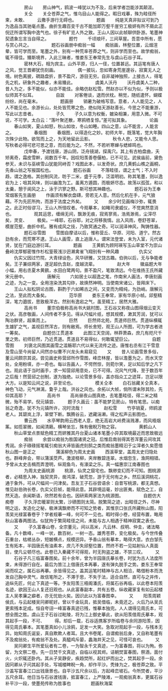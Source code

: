 <!-- { "loadSidebar": true } -->
　　
　　房山
　　房山神气，鸥波一峰犹以为不及，后来学者岂能涉其颠涯。
　　
　　关仝
　　关仝苍莽之气，惟乌目山人能得之。暇日戏摹，殊为畦径所束，未敢、
　　云撒手游行无碍也。
　　
　　题画
　　纯是天真非拟议可到乃为逸品当其驰毫点墨。曲折生趣百变千古不能加即万壑千崖穷工极妍有所不屑此正倪迂所谓写胸中逸气也。徐子有旷览人外之致。王山人因以此帧聊供卧游。笔墨神契遗象忘言当自得之。
　　
　　题竹
　　千顷琅玕，三间草屋。吾意中所有，愿与赏心共之。
　　
　　题石谷画册中痴翁一幅
　　痴翁画，林壑位置，云烟渲晕，皆可学而至。笔墨之外，别有一种荒率苍莽之气，则非学而至也。故学痴翁，辄不得佳。臻斯境界，入此三昧者，惟娄东王奉常先生与虞山石谷子耳。
　　
　　密林大石，相为宾主。山外平原，归人一径，位置甚远。其运笔有唐人之风，觉王晋卿犹伤刻画。
　　
　　偶一披玩，忽如寄身荒崖邃谷，寂寞无人之境。树色离披，磵路盘折，景不盈尺，游目无穷。自非凝神独照，上接古人，得笔先之机，研象外之趣者，未易臻此。
　　
　　虞美人沃丹
　　沃丹虞美人二种，昔人为之，多不能似，似亦不能佳。余略仿赵松雪。然赵亦以不似为似，予则以极似师其不似耳。
　　
　　自跋
　　对客倦谈，退而伏枕。稍觉，随纸遣怀。蝴蝶纷纷，尚在毫末。
　　
　　题画册
　　销暑为破格写意。意者，人人能见之，人人不能见也。余游长山，处处皆荒寒之色，绝似陆天游赵善长。今思之不能重游，写此以志昔者。
　　
　　子久
　　子久以意为权衡，皴染相兼，用意入微。不可说，不可学。太白云：“落叶聚还散，寒鸦栖复惊。”差可拟其象。
　　
　　论画
　　春山如笑，夏山如怒，秋山如妆，冬山如睡。四山之意，山不能言，人能言之。
　　
　　春烟图
　　春烟图，以得造化之妙。初师大年，既落笔，觉大年胸次殊少此物。欲驾而上之，为天地留此云影。
　　
　　秋令人悲，又能令人思。写秋者必得可悲可思之意，而后能为之。不然，不若听寒蝉与蟋蟀鸣也。
　　
　　戊申春，予渡钱唐，游山阴，泛舟镜湖，探禹穴。其上有古柏盘曲，夭矫离奇，霜皮雪幹，阅数百千年。因叹阳羡善卷偃柏，已不可见。武侯庙前，黛色参天，未识与巫峡雪山犹能同峙否？戏图此本，以发奇状。庶几黄鹤山樵之画桐，先香山翁之写报国松也。
　　
　　题石谷画
　　不落畦径，谓之士气；不入时趋，谓之逸格。其创制风流，昉于二米，盛于元季，泛滥明初。称其笔墨，则以逸宕为上；咀其风味，则以幽澹为工。虽离方遁圆，而极妍尽态。故荡以孤弦，和以太羹，憩于阆风之上，泳于泬寥之野。斯可想其神趣也。
　　
　　题石谷为王奉常烟客先生画册
　　作画须有解衣盘礴，旁若无人意。然后化机在手，元气狼藉。不为先匠所拘，而游于法度之外矣。
　　又
　　余少时见画梅沙弥，辄畏之。此正时俗谬习，王山人所怪叹者。今观摹本，如睹司隶威仪，不觉爽然意消也。
　　
　　观其运思，缠绵无间，飘渺无痕，寂焉寥焉，浩焉渺焉，尘滓尽矣，灵变、
　　极矣。一峰耶，石谷耶，对之将移我情。出入风雨，卷舒苍翠，模崖范壑，曲折中机。雅有成风之技，乃致冥通之奇。可以润泽神风，陶铸性器。
　　
　　题石谷雪图
　　雪图自摩诘以后，惟称营丘、华原、河阳、道宁。然古劲有余，而荒寒不逮。王山人画雪，直上追唐人。谓宋法登堂，未为入室，元代诸贤，犹在门庭边游衍耳。
　　
　　题画
　　王黄鹤为顾阿瑛写玉山草堂不为崇山叠岭沈厚郁密惟作杉松篁筱浅沙迥濑禽雀飞翔别有一种风趣
　　
　　仇实父
　　仇实父因过竹院，大青绿设色，风华研雅，又饶古趣。伯驹以后，无与争能者矣。王子兼综两家，遂足超仇含赵，度越流辈。
　　
　　赵大年
　　徽庙题大年小幅，用右丞夏木黄鹂，水田白鹭两句。景不盈尺，笔致清远。今在维扬王氏所藏宋元册中。
　　
　　唐解元
　　六如居士以超逸之笔，作南宋人画法，李唐刻画之迹，为之一变。全用渲染洗其勾砟，故焕然神明。当使南宋诸公，皆拜床下。
　　王山人拟松阴论古图，斟酌于六如晞古之间，又变而为精纯，为劲峭。唐解元之法，至此而大备矣。
　　
　　范华原
　　娄东王奉常，家有华原小帧。邱壑精深，笔力遒拔，思致极浑古。然别有逸宕之气，虽至精工，居然大雅。
　　
　　高尚书
　　董宗伯极称高尚书大姚村图，王石谷又称夜山图得烟云变灭之状。高彦敬画，人间传者不多见。得从尺幅片纸，想其规模，漱其芳润，犹可以陶冶群贤，超乘而上。
　　
　　巨然
　　巨然师北苑，贯道师巨然。贯道纵横辄生雄犷之气，盖视巨然浑古，则有敝焉。师长舍短，观王山人所图，可为学古者进一筹矣。
　　
　　自题仿江贯道本
　　此图江天空阔，林莽萧森，庶几有咫尺千里之势。初师巨然，乃近贯道。贯道且不易得似，何敢辄望巨公。
　　
　　自题雪图
　　刘褒北风图其画雪之滥觞耶六代以来无流传之迹。唐惟右丞有江干雪意及雪山至今尚留人间然亦似曹不兴龙头未易窥见
　　又
　　昔人论画雪景多俗，董云间颇宗其说。尝见画史称营邱所作雪图，峰峦林屋，皆以澹墨为之，而水天空处，全用粉填，亦一奇也。每以告画人，不愕然惊，则菀尔笑，足以知后学之凡下也。观此语于当时画手，求一知营邱用意处，已不可得。况风气代降，至于数百年之后哉！然营邱之创制，遂为独绝。以论雪景多俗，盖亦指众工之迹耳，岂足以限大方。以是知云间之说，非至论也。
　　
　　模关仝本
　　白石翁藏关仝真本，神色飞动，元气淋漓，敻乎上哉。洪谷之风也。余拓以大帧，倘所谓未陟其险，先仰其高耶？
　　
　　高尚书
　　高尚昼夜山图真绝，去笔墨畦径，得二米之精微，殆不易学。倪元镇尝、
　　题子久画云：虽不能梦见房山，特有笔思。以痴翁之奇逸，犹不为元镇所许，况时流哉！
　　
　　赵松雪
　　竹亭销夏，师鸥波老人。其碧岚上浮，翠壁下断。飘腾谷云，遮藏湍濑。得之松声云影图也。
　　
　　曹云西
　　水亭琴韵用云西老人意，绝无高岩大岭费湍溅瀑，而风梧烟筿。如揽翠微，如闻清籁。横琴坐忘，殊有傲睨万物之容。
　　
　　黄鹤山人
　　秋山草堂点景赋色精工而妍雅其丹台夏山诸本笔墨小异其取境最近而思致极远
　　
　　痴翁
　　余尝以痴翁为胜国诸贤之冠。后惟启南翁得其苍浑董云间攻其秀润。余子碌碌摇笔辄引痴翁大谛皆画虎刻鹄之类而痴翁墨精汩于尘滓者久矣愿借秋山图一是正之
　　
　　蒲溪柳色为周太史画
　　西溪草堂，盖周太史归隐处也。群峰奔会，带以蒲溪茭芦。激波柽柳，夹岸散碧连翠。水烟忽生，渔网相错。予曾从太史击楫而弄澄明，纵观鱼鸟，有濠梁之乐。真一幅惠崇江南春图也
　　
　　为周太史画桃源
　　桃源，仙灵之窟宅也。飘缈变幻而不可知。图桃源者，必精思入神，独契灵异，凿鸿濛，破荒忽，游于无何有之乡。然后溪洞桃花，通于象外，可从尺幅间一问津矣。吾友王子石谷尝语余：自昔写桃源，都无真想。惟见赵伯驹长卷，仇实父巨帧，能得此意。其辟境运毫，妙出匪夷，赋色之工，自然天造。余闻斯语，欣然若有会也。因研索两家法为桃源图。
　　
　　自题仿大痴卷
　　子久浮峦暖翠则太繁，沙碛图则太简。脱繁简之迹，出畦径之外，尽神明之运，发造化之秘，极淋漓飘缈而不可知之势者，其惟京口张氏所藏秋山图，阳羡吴光禄富春卷乎？学者规摹一峰，何可不一见也。暇时得小卷，经营布置，略用秋山富春两图法。似犹拘于繁简畦径之间，未能与古人相遇于精神寂寞之表也。
　　又
　　子久富春山卷，全宗董元，间以高米，凡云林、叔明、仲圭，诸法略备。凡十数峰，一峰一状，数百树，一树一态。雄秀苍莽，变化极矣。与今世传叠石重台，枯槎丛杂，短皴横点，规模迥异。予香山翁有摹本，略得大意。衣白邹先生有拓本，半园唐氏有油素本，庶几不失邱壑位置，然终不若一见姑射仙人真面目，使凡尘顿尽也。此卷已入秦藏不可得观，时无狗盗之雄，不禁三叹。
　　又
　　石谷子凡三临富春图矣。前十余年，曾为半园唐氏摹长卷，时犹为古人法度所束，未得游行自在。最后为笪江上借唐氏本再摹，遂有弹丸脱手之势。娄东王奉常闻而叹之，属石谷再摹。余皆得见之。盖其运笔时精神与古人相洽，略借粉本而洗发自己胸中灵气，故信笔所之，不滞于思，不失于法，适合自然，直可与之并传，追纵先匠，何止下真迹一等。予友阳羡三梧阁潘氏，将属石谷再临，以此卷本阳羡名迹，欲因王山人复还旧观也。从此富春副本，共有五卷。纵收藏家复有如云起楼主人吴孝廉之癖者，亦无忧劫火矣。因识此以为富春图幸。
　　又
　　阳羡周颖侯氏，与云起楼吴冋卿昵好。曾以千金玩具，抵吴借临，未竟还之。火后乃从吴氏更索残本足成。恒自夸诩一峰富春真迹已残，惟摹本独完。人人谓得见周氏本，可想全图之胜。虞山王子石谷过毗陵，将为江上御史摹此，欲从阳羡借周氏摹本，观其起手一段，不可、
　　得。却后一载，石谷适携客岁所临卷与余同游阳羡，因得见周氏摹本。其笔墨真如小儿涂鸦，足发一大笑。急取对观起手一段，与残本无异。始知周氏诞妄，真自欺欺人者耳。且大书卷尾，自谓痴翁后身，又自称笔墨有不及痴翁处，有痴翁不及处。真醯鸡斥晏，蠡海井天之见，可怪可哀也。
　　又
　　吴冋卿生平所爱玩者有二卷，一为智永千文真迹，一为富春图，将以为殉。弥留，为文祭二卷。先一日焚千文真迹，自临以视其烬。诘朝焚富春图，祭酒，面付火，火炽辄还卧内。其从子吴静安，疾趋焚所，起红炉而出之，焚其起手一段。余因冋卿从子问其起手处，写城楼睥睨一角，却作平沙。秃锋为之，极苍莽之致。平沙盖写富春江口出钱唐景也。自平沙五尺余以后，方起峰峦坡石。今所焚者，平沙五尺余耳。他日当与石谷渡钱唐，抵富春江，上严陵滩，一观痴翁真本，更属石谷补平沙一段，使墨苑传称为胜事也
　　
　　题画秋海棠
